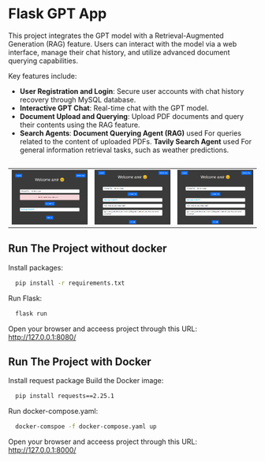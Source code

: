 # Flask GPT App
This project integrates the GPT model with a Retrieval-Augmented Generation (RAG) feature. Users can interact with the model via a web interface, manage their chat history, and utilize advanced document querying capabilities.

Key features include:

- **User Registration and Login**: Secure user accounts with chat history recovery through MySQL database.
- **Interactive GPT Chat**: Real-time chat with the GPT model.
- **Document Upload and Querying**: Upload PDF documents and query their contents using the RAG feature.
- **Search Agents**: **Document Querying Agent (RAG)** used For queries related to the content of uploaded PDFs. **Tavily Search Agent** used For general information retrieval tasks, such as weather predictions.



##
  
<table>
<tr>
<td><img src="results/result1.png"></td>
<td><img src="results/result2.png"></td> 
<td><img src="results/result2.png"></td> 
</tr>
</table>



## Run The Project without docker


Install packages:
```bash
  pip install -r requirements.txt 
```
Run Flask:
```bash
  flask run
```
Open your browser and acceess project through this URL: http://127.0.0.1:8080/

## Run The Project with Docker


Install request package
Build the Docker image:
```bash
  pip install requests==2.25.1
```

Run docker-compose.yaml:
```bash
  docker-comspoe -f docker-compose.yaml up
```

Open your browser and acceess project through this URL: http://127.0.0.1:8000/
